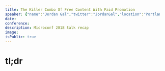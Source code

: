 ```yaml
---
title: The Killer Combo Of Free Content With Paid Promotion
speaker: {"name":"Jordan Gal","twitter":"JordanGal","location":"Portland, OR","description":"Family first, then business, then pleasure. Cofounder at https://t.co/5xK0fQuBt8 and cohost of https://t.co/vXUPT1L08x.","verified":false,"image":"https://pbs.twimg.com/profile_images/598380760479846401/H2ahjk3H.jpg","website":"http://www.CartHook.com","title"=>"Co-Founder & CEO, CartHook", "bioUrl"=>"https://www.microconf.com/growth/speakers/jordan-gal/"}
date:
conference:
description: Microconf 2018 talk recap
image:
isPublic: true
---
```


# tl;dr
